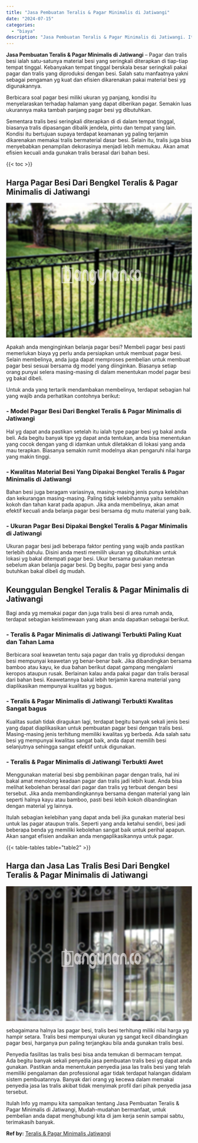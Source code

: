 ```yaml
---
title: "Jasa Pembuatan Teralis & Pagar Minimalis di Jatiwangi"
date: "2024-07-15"
categories: 
  - "biaya"
description: "Jasa Pembuatan Teralis & Pagar Minimalis di Jatiwangi. Itulah Info yg mampu kita sampaikan tentang Jasa Pembuatan Teralis & Pagar Minimalis di Jatiwangi, Mud..."
---
```


**Jasa Pembuatan Teralis & Pagar Minimalis di Jatiwangi** – Pagar dan tralis besi ialah satu-satunya material besi yang seringkali diterapkan di tiap-tiap tempat tinggal. Kebanyakan tempat tinggal berskala besar seringkali pakai pagar dan tralis yang diproduksi dengan besi. Salah satu manfaatnya yakni sebagai pengaman yg kuat dan efisien dikarenakan pakai material besi yg digunakannya.

Berbicara soal pagar besi miliki ukuran yg panjang, kondisi itu menyelaraskan terhadap halaman yang dapat diberikan pagar. Semakin luas ukurannya maka tambah panjang pagar besi yg dibutuhkan.

Sementara tralis besi seringkali diterapkan di di dalam tempat tinggal, biasanya tralis dipasangan dibalik jendela, pintu dan tempat yang lain. Kondisi itu bertujuan supaya terdapat keamanan yg paling terjamin dikarenakan memakai tralis bermaterial dasar besi. Selain itu, tralis juga bisa menyebabkan penampilan dekorasinya menjadi lebih memukau. Akan amat efisien kecuali anda gunakan tralis berasal dari bahan besi.

{{< toc >}}

## Harga Pagar Besi Dari Bengkel Teralis & Pagar Minimalis di Jatiwangi

![Jasa Pembuatan Teralis & Pagar Minimalis di Jatiwangi](/images/pagar-minimalis-murah-27.png)

Apakah anda menginginkan belanja pagar besi? Membeli pagar besi pasti memerlukan biaya yg perlu anda persiapkan untuk membuat pagar besi. Selain membelinya, anda juga dapat memproses pembelian untuk membuat pagar besi sesuai bersama dg model yang diinginkan. Biasanya setiap orang punyai selera masing-masing di dalam menentukan model pagar besi yg bakal dibeli.

Untuk anda yang tertarik mendambakan membelinya, terdapat sebagian hal yang wajib anda perhatikan contohnya berikut:
### \- Model Pagar Besi Dari Bengkel Teralis & Pagar Minimalis di Jatiwangi

Hal yg dapat anda pastikan setelah itu ialah type pagar besi yg bakal anda beli. Ada begitu banyak tipe yg dapat anda tentukan, anda bisa menentukan yang cocok dengan yang di idamkan untuk diletakkan di lokasi yang anda mau terapkan. Biasanya semakin rumit modelnya akan pengaruhi nilai harga yang makin tinggi.

### \- Kwalitas Material Besi Yang Dipakai Bengkel Teralis & Pagar Minimalis di Jatiwangi

Bahan besi juga beragam variasinya, masing-masing jenis punya kelebihan dan kekurangan masing-masing. Paling tidak kelebihannya yaitu semakin kokoh dan tahan karat pada apapun. Jika anda membelinya, akan amat efektif kecuali anda belanja pagar besi bersama dg mutu material yang baik.

### \- Ukuran Pagar Besi Dipakai Bengkel Teralis & Pagar Minimalis di Jatiwangi

Ukuran pagar besi jadi beberapa faktor penting yang wajib anda pastikan terlebih dahulu. Disini anda mesti memilih ukuran yg dibutuhkan untuk lokasi yg bakal ditempati pagar besi. Ukur bersama gunakan meteran sebelum akan belanja pagar besi. Dg begitu, pagar besi yang anda butuhkan bakal dibeli dg mudah.

## Keunggulan Bengkel Teralis & Pagar Minimalis di Jatiwangi

Bagi anda yg memakai pagar dan juga tralis besi di area rumah anda, terdapat sebagian keistimewaan yang akan anda dapatkan sebagai berikut.

### \- Teralis & Pagar Minimalis di Jatiwangi Terbukti Paling Kuat dan Tahan Lama

Berbicara soal keawetan tentu saja pagar dan tralis yg diproduksi dengan besi mempunyai keawetan yg benar-benar baik. Jika dibandingkan bersama bamboo atau kayu, ke dua bahan berikut dapat gampang mengalami keropos ataupun rusak. Berlainan kalau anda pakai pagar dan tralis berasal dari bahan besi. Keawetannya bakal lebih terjamin karena material yang diaplikasikan mempunyai kualitas yg bagus.

### \- Teralis & Pagar Minimalis di Jatiwangi Terbukti Kwalitas Sangat bagus

Kualitas sudah tidak diragukan lagi, terdapat begitu banyak sekali jenis besi yang dapat diaplikasikan untuk pembuatan pagar besi dengan tralis besi. Masing-masing jenis terhitung memiliki kwalitas yg berbeda. Ada salah satu besi yg mempunyai kwalitas sangat baik, anda dapat memilih besi selanjutnya sehingga sangat efektif untuk digunakan.

### \- Teralis & Pagar Minimalis di Jatiwangi Terbukti Awet

Menggunakan material besi sbg pembikinan pagar dengan tralis, hal ini bakal amat menolong keadaan pagar dan tralis jadi lebih kuat. Anda bisa melihat kebolehan berasal dari pagar dan tralis yg terbuat dengan besi tersebut. Jika anda membandingkannya bersama dengan material yang lain seperti halnya kayu atau bamboo, pasti besi lebih kokoh dibandingkan dengan material yg lainnya.

Itulah sebagian kelebihan yang dapat anda beli jika gunakan material besi untuk las pagar ataupun tralis. Seperti yang anda ketahui sendiri, besi jadi beberapa benda yg memiliki kebolehan sangat baik untuk perihal apapun. Akan sangat efisien andaikan anda mengaplikasikannya untuk pagar.

{{< table-tables table="table2" >}}

## Harga dan Jasa Las Tralis Besi Dari Bengkel Teralis & Pagar Minimalis di Jatiwangi

![Jasa Pembuatan Teralis & Pagar Minimalis di Jatiwangi](/images/teralis-minimalis-murah-06.png)

sebagaimana halnya las pagar besi, tralis besi terhitung miliki nilai harga yg hampir setara. Tralis besi mempunyai ukuran yg sangat kecil dibandingkan pagar besi, harganya pun paling terjangkau bila anda gunakan tralis besi.

Penyedia fasilitas las tralis besi bisa anda temukan di bermacam tempat. Ada begitu banyak sekali penyedia jasa pembuatan tralis besi yg dapat anda gunakan. Pastikan anda menentukan penyedia jasa las tralis besi yang telah memiliki pengalaman dan professional agar tidak terdapat halangan didalam sistem pembuatannya. Banyak dari orang yg kecewa dalam memakai penyedia jasa las tralis akibat tidak menyimak profil dari pihak penyedia jasa tersebut.

Itulah Info yg mampu kita sampaikan tentang Jasa Pembuatan Teralis & Pagar Minimalis di Jatiwangi, Mudah-mudahan bermanfaat, untuk pembelian anda dapat menghubungi kita di jam kerja senin sampai sabtu, terimakasih banyak.

**Ref by:** [Teralis & Pagar Minimalis Jatiwangi](https://id.wikipedia.org/wiki/Teralis)
